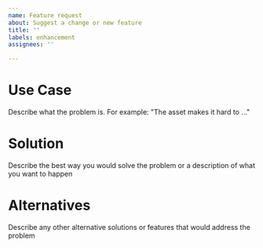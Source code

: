 ```yaml
---
name: Feature request
about: Suggest a change or new feature
title: ''
labels: enhancement
assignees: ''

---
```


# Use Case

Describe what the problem is. For example: "The asset makes it hard to ..."

# Solution

Describe the best way you would solve the problem or a description of what you want to happen

# Alternatives

Describe any other alternative solutions or features that would address the problem
